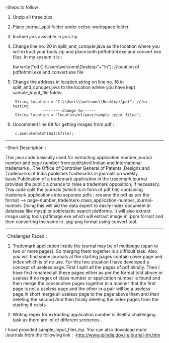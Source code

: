 -Steps to follow : 
  1. Unzip all three zips 
  2. Place journal_split folder under eclise-workspace folder 
  3. Include jars available in jars.zip  
  4. Change line no. 20 in split_and_conquer.java as the location where you will extract your tools.zip and place both pdftohtml.exe and
     convert.exe files. In my system it is : 
     
     bw.write("cd C:\\Users\\welcome\\Desktop"+"\n"); //location of pdftohtml.exe and convert.exe file
  
  5. Change the address in location string on line no. 16 in split_and_conquer.java to the location where you have kept   
     sample_input_file folder.
     
          String location = "C:\\Users\\welcome\\Desktop\\pdf"; //for testing
                      ---------change to------
          String location = "location/of/your/sample input files";
          
  6. Uncomment line 68 for getting images from pdf :
  
          c.executebatch(batchfile);
-----------------------------------------------------------------------------------------------------------------------------------
-Short Description : 

This java code basically used for extracting application number,journal number and page number from published Indian and International trademarks . The Office of Controller General of Patents ,Designs and Trademarks of India publishes trademarks in journals on weekly basis.Publication of a trademark application in the trademark journal provides the public a chance to raise a trademark opposition, if necessary. This code split the journals (which is in form of pdf file) containing trademark applications into seperate pdfs ; rename the pdf as per the format --> page-number_trademark-class_application-number_journal-number. Doing this will aid the data expert to easily index document in database like mysql or solr/elastic search platforms. It will also extract image using tools pdfimage.exe which will extract image in .ppm format and then converting the same in .jpg/.png format using convert tool.

------------------------------------------------------------------------------------------------------------------------------------
-Challenges Faced :

1. Trademark application  inside the journal may be of multipage (span to two or more pages). So merging them together is a difficult task. Also you will find some journals at the starting pages contain cover page and index which is of no use. For this two situation I have developed a concept of useless page. First I split all the pages of pdf blindly. Then I have first renamed all these pages either as per the format told above or useless if no regex of class number or application number is found and then merge the consecutive pages together in a manner that the first page is not a useless page and the other in a pair will be a useless page.In short merge all useless page to the page above them and then deleting the second.And then finally deleting the index pages from the starting if exists.

2. Writing regex for extracting application number is itself a challenging task as there are lot of different scenerios .
  
 I have provided sample_input_files.zip. You can also download more Journals from the following link : 
-http://www.ipindia.gov.in/journal-tm.htm
